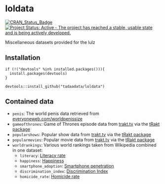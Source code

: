 # loldata

[![CRAN_Status_Badge](http://www.r-pkg.org/badges/version/loldata)](http://cran.r-project.org/package=loldata)
[![Project Status: Active - The project has reached a stable, usable state and is being actively developed.](http://www.repostatus.org/badges/latest/active.svg)](http://www.repostatus.org/#active)

Miscellaneous datasets provided for the lulz

## Installation

```
if (!("devtools" %in% installed.packages())){
  install.packages(devtools)
}

devtools::install_github("tadaadata/loldata")
```

## Contained data

* `penis`: The world penis data retrieved from [everyoneweb.com/worldpenissize](http://www.everyoneweb.com/worldpenissize)
* `gameofthrones`: Game of Thrones episode data from [trakt.tv](https://trakt.tv) via the [tRakt package](https://github.com/jemus42/tRakt)
* `popularshows`: Popular show data from [trakt.tv](https://trakt.tv) via the [tRakt package](https://github.com/jemus42/tRakt)
* `popularmovies`: Popular movie data from [trakt.tv](https://trakt.tv) via the [tRakt package](https://github.com/jemus42/tRakt)
* `worldrankings`: Various world rankings taken from Wikipedia combined in one dataset:
    * `literacy`: [Literacy rate](https://en.wikipedia.org/wiki/List_of_countries_by_literacy_rate)
    * `happiness`: [Happiness](https://en.wikipedia.org/wiki/World_Happiness_Report)
    * `smartphone_adoption`: [Smartphone penetration](https://en.wikipedia.org/wiki/List_of_countries_by_smartphone_penetration)
    * `discrimination_index`: [Discrimination Index](https://en.wikipedia.org/wiki/List_of_countries_by_discrimination_and_violence_against_minorities)
    * `homicide_rate`: [Homicide rate](https://en.wikipedia.org/wiki/List_of_countries_by_intentional_homicide_rate)


